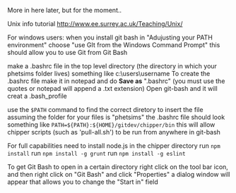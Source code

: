 More in here later, but for the moment..

Unix info tutorial http://www.ee.surrey.ac.uk/Teaching/Unix/

For windows users:
 when you install git bash in "Adujusting your PATH environment" choose "use GIt from the Windows Command Prompt" this should allow you to use Git from Git Bash

make a .bashrc file in the top level directory (the directory in which your phetsims folder lives) something like c:\users\username
To create the .bashrc file make it in notepad and do **Save as** ".bashrc" (you must use the quotes or notepad will append a .txt extension)
Open git-bash and it will creat a .bash_profile

use the `$PATH` command to find the correct diretory to insert the file
assuming the folder for your files is "phetsims" the .bashrc file should look something like `PATH=${PATH}:${HOME}/gitdev/chipper/bin`
this will allow chipper scripts (such as 'pull-all.sh') to be run from anywhere in git-bash

For full capabilities need to install node.js
in the chipper directory run `npm install`
run `npm install -g grunt`
run `npm install -g eslint`

To get Git Bash to open in a certain directory right click on the tool bar icon, and then right click on "Git Bash" and click "Properties" a dialog window will appear that allows you to change the "Start in" field

